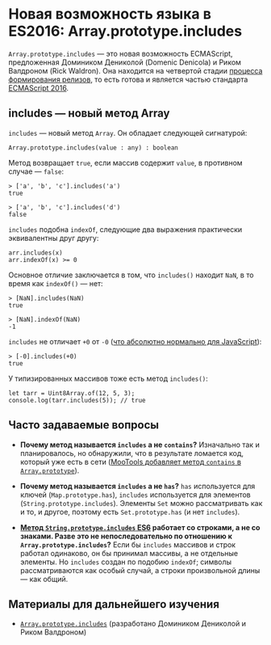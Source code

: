 # Новая возможность языка в ES2016: Array.prototype.includes

`Array.prototype.includes` — это новая возможность ECMAScript, предложенная 
Домиником Дениколой (Domenic Denicola) и Риком Валдроном (Rick Waldron). 
Она находится на четвертой стадии [процесса формирования релизов][6], то есть готова и является частью 
стандарта [ECMAScript 2016][1].


## includes — новый метод Array
 
`includes` — новый метод `Array`. Он обладает следующей сигнатурой:

    Array.prototype.includes(value : any) : boolean

Метод возвращает `true`, если массив содержит `value`, в противном случае —  `false`:

    > ['a', 'b', 'c'].includes('a')
    true
    
    > ['a', 'b', 'c'].includes('d')
    false
    
`includes` подобна `indexOf`, следующие два выражения практически 
эквивалентны друг другу:

    arr.includes(x)
    arr.indexOf(x) >= 0

Основное отличие заключается в том, что `includes()` находит `NaN`, 
в то время как `indexOf()` — нет:

    > [NaN].includes(NaN)
    true
    
    > [NaN].indexOf(NaN)
    -1

`includes` не отличает `+0` от `-0` ([что абсолютно нормально для JavaScript][2]):

    > [-0].includes(+0)
    true

У типизированных массивов тоже есть метод `includes()`:

    let tarr = Uint8Array.of(12, 5, 3);
    console.log(tarr.includes(5)); // true
    

## Часто задаваемые вопросы

* **Почему метод называется `includes` а не `contains`?**
  Изначально так и планировалось, но обнаружили, что в результате ломается код,
  который уже есть в сети ([MooTools добавляет метод `contains` в `Array.prototype`][3]).

* **Почему метод называется `includes` а не `has`?**
  `has` используется для ключей (`Map.prototype.has`), `includes` используется
  для элементов (`String.prototype.includes`). Элементы `Set` можно рассматривать
  как и то, и другое, поэтому есть `Set.prototype.has` (и нет `includes`).

*  **[Метод `String.prototype.includes` ES6][4] работает со строками, а не со знаками. 
   Разве это не непоследовательно по отношению к `Array.prototype.includes`?**
   Если бы `includes` массивов и строк работал одинаково, он бы принимал массивы, 
   а не отдельные элементы. Но `includes` создан по подобию `indexOf`; символы
   рассматриваются как особый случай, а строки произвольной длины — как общий.


## Материалы для дальнейшего изучения

*   [`Array.prototype.includes`][5] (разработано Домиником Дениколой и Риком Валдроном)


[1]: http://www.2ality.com/2016/01/ecmascript-2016.html
[2]: http://speakingjs.com/es5/ch11.html#two_zeros
[3]: https://esdiscuss.org/topic/having-a-non-enumerable-array-prototype-contains-may-not-be-web-compatible
[4]: http://exploringjs.com/es6/ch_strings.html#_checking-for-containment-and-repeating-strings
[5]: https://github.com/tc39/Array.prototype.includes/
[6]: http://www.2ality.com/2015/11/tc39-process.html
